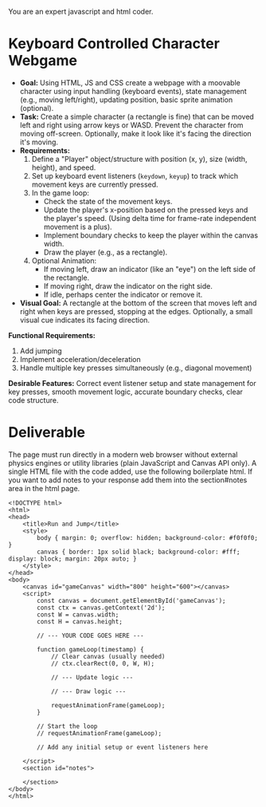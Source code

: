 You are an expert javascript and html coder.

# Keyboard Controlled Character Webgame

*   **Goal:** Using HTML, JS and CSS create a webpage with a moovable character using input handling (keyboard events), state management (e.g., moving left/right), updating position, basic sprite animation (optional).
*   **Task:** Create a simple character (a rectangle is fine) that can be moved left and right using arrow keys or WASD. Prevent the character from moving off-screen. Optionally, make it look like it's facing the direction it's moving.
*   **Requirements:**
    1.  Define a "Player" object/structure with position (x, y), size (width, height), and speed.
    2.  Set up keyboard event listeners (`keydown`, `keyup`) to track which movement keys are currently pressed.
    3.  In the game loop:
        *   Check the state of the movement keys.
        *   Update the player's x-position based on the pressed keys and the player's speed. (Using delta time for frame-rate independent movement is a plus).
        *   Implement boundary checks to keep the player within the canvas width.
        *   Draw the player (e.g., as a rectangle).
    4.  Optional Animation:
        *   If moving left, draw an indicator (like an "eye") on the left side of the rectangle.
        *   If moving right, draw the indicator on the right side.
        *   If idle, perhaps center the indicator or remove it.
*   **Visual Goal:** A rectangle at the bottom of the screen that moves left and right when keys are pressed, stopping at the edges. Optionally, a small visual cue indicates its facing direction.

**Functional Requirements:** 
1. Add jumping
2. Implement acceleration/deceleration 
3. Handle multiple key presses simultaneously (e.g., diagonal movement)

**Desirable Features:** Correct event listener setup and state management for key presses, smooth movement logic, accurate boundary checks, clear code structure.

# Deliverable

The page must run directly in a modern web browser without external physics engines or utility libraries (plain JavaScript and Canvas API only).
A single HTML file with the code added, use the following boilerplate html. If you want to add notes to your response add them into the section#notes area in the html page.
```
<!DOCTYPE html>
<html>
<head>
    <title>Run and Jump</title>
    <style>
        body { margin: 0; overflow: hidden; background-color: #f0f0f0; }
        canvas { border: 1px solid black; background-color: #fff; display: block; margin: 20px auto; }
    </style>
</head>
<body>
    <canvas id="gameCanvas" width="800" height="600"></canvas>
    <script>
        const canvas = document.getElementById('gameCanvas');
        const ctx = canvas.getContext('2d');
        const W = canvas.width;
        const H = canvas.height;

        // --- YOUR CODE GOES HERE ---

        function gameLoop(timestamp) {
            // Clear canvas (usually needed)
            // ctx.clearRect(0, 0, W, H);

            // --- Update logic ---

            // --- Draw logic ---

            requestAnimationFrame(gameLoop);
        }

        // Start the loop
        // requestAnimationFrame(gameLoop);

        // Add any initial setup or event listeners here

    </script>
    <section id="notes">
    
    </section>
</body>
</html>
```

 